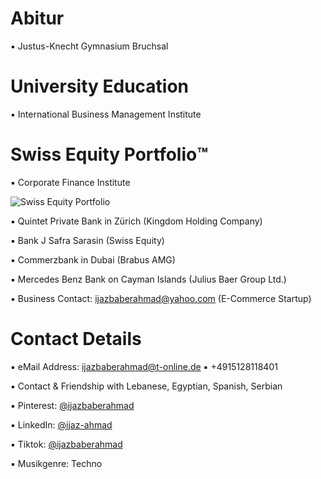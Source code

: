 # Abitur

▪︎ Justus-Knecht Gymnasium Bruchsal

# University Education

▪︎ International Business Management Institute

# Swiss Equity Portfolio™️

▪ Corporate Finance Institute
 
![Swiss Equity Portfolio](https://user-images.githubusercontent.com/95079463/165912016-2034be7d-1fee-44ce-aa9e-ff7b36432359.png)

▪ Quintet Private Bank in Zürich (Kingdom Holding Company)

▪ Bank J Safra Sarasin (Swiss Equity)

▪ Commerzbank in Dubai (Brabus AMG)

▪ Mercedes Benz Bank on Cayman Islands (Julius Baer Group Ltd.)

▪︎ Business Contact: ijazbaberahmad@yahoo.com (E-Commerce Startup)



# Contact Details 

▪︎ eMail Address: ijazbaberahmad@t-online.de ▪︎ +4915128118401 

▪︎ Contact & Friendship with Lebanese, Egyptian, Spanish, Serbian

▪︎ Pinterest: [@ijazbaberahmad](https://www.pinterest.de/ijazbaberahmad/)

▪︎ LinkedIn: [@ijaz-ahmad](https://www.linkedin.com/in/ijaz-ahmad-69677b13a/)

▪︎ Tiktok: [@ijazbaberahmad](https://www.tiktok.com/@ijazbaberahmad/)

▪︎ Musikgenre:  Techno 





